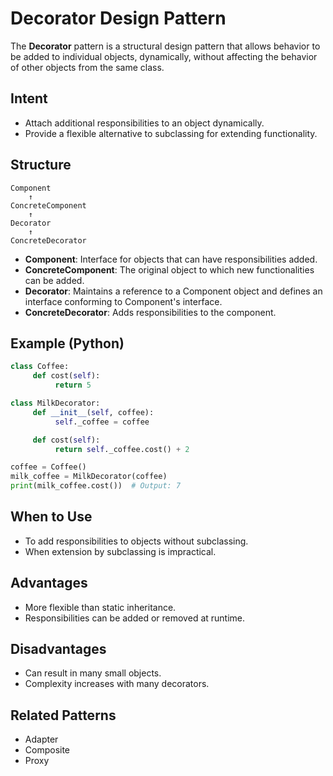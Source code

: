 # Decorator Design Pattern

The **Decorator** pattern is a structural design pattern that allows behavior to be added to individual objects, dynamically, without affecting the behavior of other objects from the same class.

## Intent

- Attach additional responsibilities to an object dynamically.
- Provide a flexible alternative to subclassing for extending functionality.

## Structure

```
Component
    ↑
ConcreteComponent
    ↑
Decorator
    ↑
ConcreteDecorator
```

- **Component**: Interface for objects that can have responsibilities added.
- **ConcreteComponent**: The original object to which new functionalities can be added.
- **Decorator**: Maintains a reference to a Component object and defines an interface conforming to Component's interface.
- **ConcreteDecorator**: Adds responsibilities to the component.

## Example (Python)

```python
class Coffee:
     def cost(self):
          return 5

class MilkDecorator:
     def __init__(self, coffee):
          self._coffee = coffee

     def cost(self):
          return self._coffee.cost() + 2

coffee = Coffee()
milk_coffee = MilkDecorator(coffee)
print(milk_coffee.cost())  # Output: 7
```

## When to Use

- To add responsibilities to objects without subclassing.
- When extension by subclassing is impractical.

## Advantages

- More flexible than static inheritance.
- Responsibilities can be added or removed at runtime.

## Disadvantages

- Can result in many small objects.
- Complexity increases with many decorators.

## Related Patterns

- Adapter
- Composite
- Proxy
